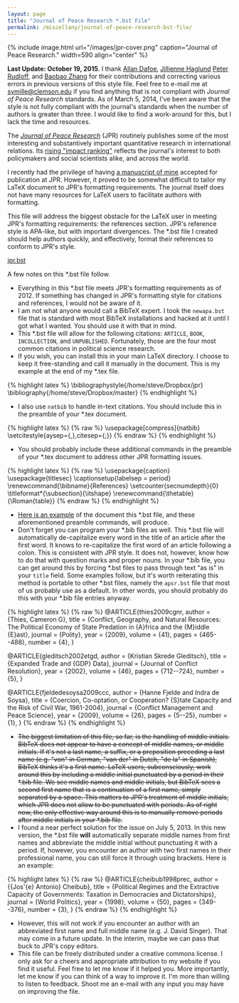 ```yaml
---
layout: page
title: "Journal of Peace Research *.bst File"
permalink: /miscellany/journal-of-peace-research-bst-file/
---
```


{% include image.html url="/images/jpr-cover.png" caption="Journal of Peace Research." width=590 align="center" %}

**Last Update: October 19, 2015**. I thank [Allan Dafoe](http://www.allandafoe.com/), [Jillienne Haglund](http://www.jill-haglund.com/) [Peter Rudloff](http://peterrudloff.net/), and [Baobao Zhang](http://politicalscience.yale.edu/people/baobao-zhang) for their contributions and correcting various errors in previous versions of this style file. Feel free to e-mail me at svmille@clemson.edu if you find anything that is not compliant with *Journal of Peace Research* standards. As of March 5, 2014, I've been aware that the style is not fully compliant with the journal's standards when the number of authors is greater than three. I would like to find a work-around for this, but I lack the time and resources.

<!-- **UPDATE:** Found an almost perfect solution to the issue of middle names and initials. (07.05.2013)  
&#8211; It has come to my attention that the style is not fully JPR-compliant when the number of authors is greater than three. I am trying to find a work-around for this. (03.05.2014) -->

The *[Journal of Peace Research][1]* (JPR) routinely publishes some of the most interesting and substantively important quantitative research in international relations. Its [rising "impact ranking"][2] reflects the journal's interest to both policymakers and social scientists alike, and across the world.

I recently had the privilege of having [a manuscript of mine][3] accepted for publication at JPR. However, it proved to be somewhat difficult to tailor my LaTeX document to JPR's formatting requirements. The journal itself does not have many resources for LaTeX users to facilitate authors with formatting.

This file will address the biggest obstacle for the LaTeX user in meeting JPR's formatting requirements: the references section. JPR's reference style is APA-like, but with important divergences. The *.bst file I created should help authors quickly, and effectively, format their references to conform to JPR's style.

[jpr.bst][4]

A few notes on this *.bst file follow.

  * Everything in this *.bst file meets JPR's formatting requirements as of 2012. If something has changed in JPR's formatting style for citations and references, I would not be aware of it.
  * I am not what anyone would call a BibTeX expert. I took the `newapa.bst` file that is standard with most BibTeX installations and hacked at it until I got what I wanted. You should use it with that in mind.
  * This *.bst file will allow for the following citations: `ARTICLE`, `BOOK`, `INCOLLECTION`, and `UNPUBLISHED`. Fortunately, those are the four most common citations in political science research.
  * If you wish, you can install this in your main LaTeX directory. I choose to keep it free-standing and call it manually in the document. This is my example at the end of my *.tex file.

{% highlight latex %}
\bibliographystyle{/home/steve/Dropbox/jpr}
\bibliography{/home/steve/Dropbox/master}
{% endhighlight %}

  * I also use `natbib` to handle in-text citations. You should include this in the preamble of your *.tex document.


{% highlight latex %}
{% raw %}
\usepackage[compress]{natbib}
\setcitestyle{aysep={,},citesep={;}}
{% endraw %}
{% endhighlight %}

  * You should probably include these additional commands in the preamble of your *.tex document to address other JPR formatting issues.

{% highlight latex %}
{% raw %}
\usepackage{caption}
\usepackage{titlesec}
\captionsetup{labelsep = period}
\renewcommand{\bibname}{References}
\setcounter{secnumdepth}{0}
\titleformat*{\subsection}{\itshape}
\renewcommand{\thetable}{\Roman{table}}
{% endraw %}
{% endhighlight %}

  * [Here is an example][5] of the document this *.bst file, and these aforementioned preamble commands, will produce.
  * Don't forget you can program your \*.bib files as well. This \*.bst file will automatically de-capitalize every word in the title of an article after the first word. It knows to re-capitalize the first word of an article following a colon. This is consistent with JPR style. It does not, however, know how to do that with question marks and proper nouns. In your \*.bib file, you can get around this by forcing \*.bst files to pass through text "as is" in your `title` field. Some examples follow, but it's worth reiterating this method is portable to other *.bst files, namely the `apsr.bst` file that most of us probably use as a default. In other words, you should probably do this with your *.bib file entries anyway.


{% highlight latex %}
{% raw %}
@ARTICLE{thies2009cgnr,
author = {Thies, Cameron G},
title = {Conflict, Geography, and Natural Resources: The Political Economy
of State Predation in {A}frica and the {M}iddle {E}ast},
journal = {Polity},
year = {2009},
volume = {41},
pages = {465--488},
number = {4},
}

@ARTICLE{gleditsch2002etgd,
author = {Kristian Skrede Gleditsch},
title = {Expanded Trade and {GDP} Data},
journal = {Journal of Conflict Resolution},
year = {2002},
volume = {46},
pages = {712--724},
number = {5},
}


@ARTICLE{fjeldedesoysa2009ccc,
author = {Hanne Fjelde and Indra de Soysa},
title = {Coercion, Co-optation, or Cooperation? {S}tate Capacity and the Risk
of Civil War, 1961-2004},
journal = {Conflict Management and Peace Science},
year = {2009},
volume = {26},
pages = {5--25},
number = {1},
}
{% endraw %}
{% endhighlight %}

  * <del datetime="2013-07-05T18:46:46+00:00">The biggest limitation of this file, so far, is the handling of middle initials. BibTeX does not appear to have a concept of middle names, or middle initials. If it's not a last name, a suffix, or a preposition preceding a last name (e.g. "von" in German, "van der" in Dutch, "de la" in Spanish), BibTeX thinks it's a first name. LaTeX users, subconsciously, work around this by including a middle initial punctuated by a period in their *.bib file. We see middle names and middle initials, but BibTeX sees a second first name that is a continuation of a first name, simply separated by a space. This matters to JPR's treatment of middle initials, which JPR does not allow to be punctuated with periods. As of right now, the only effective way around this is to manually remove periods after middle initials in your *.bib file.</del>
  * I found a near perfect solution for the issue on July 5, 2013. In this new version, the *.bst file **will** automatically separate middle names from first names and abbreviate the middle initial without punctuating it with a period. If, however, you encounter an author with two first names in their professional name, you can still force it through using brackets. Here is an example:

{% highlight latex %}
{% raw %}
@ARTICLE{cheibub1998prec,
author = {{Jos\'{e} Antonio} Cheibub},
title = {Political Regimes and the Extractive Capacity of Governments: Taxation
in Democracies and Dictatorships},
journal = {World Politics},
year = {1998},
volume = {50},
pages = {349--376},
number = {3},
}
{% endraw %}
{% endhighlight %}

  * However, this will not work if you encounter an author with an abbreviated first name and full middle name (e.g. J. David Singer). That may come in a future update. In the interim, maybe we can pass that buck to JPR's copy editors.
  * This file can be freely distributed under a creative commons license. I only ask for a cheers and appropriate attribution to my website if you find it useful. Feel free to let me know if it helped you. More importantly, let me know if you can think of a way to improve it. I'm more than willing to listen to feedback. Shoot me an e-mail with any input you may have on improving the file.

 [1]: http://jpr.sagepub.com/
 [2]: https://www.facebook.com/peaceresearch/posts/484292444973034
 [3]: http://jpr.sagepub.com/content/early/2013/06/13/0022343313484954
 [4]: https://github.com/svmiller/jpr-bst-file/blob/master/jpr.bst
 [5]: https://www.dropbox.com/s/cp4tu5ob2chesig/miller2013tdpi.pdf


